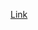 [Link](https://github.com/wahanucsd/cse15l-lab-reports/blob/main/WanjingHan%20CSE15L%20lab%20report1)